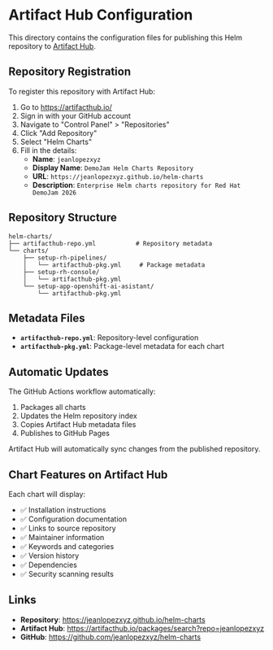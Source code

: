 # Artifact Hub Configuration

This directory contains the configuration files for publishing this Helm repository to [Artifact Hub](https://artifacthub.io/).

## Repository Registration

To register this repository with Artifact Hub:

1. Go to https://artifacthub.io/
2. Sign in with your GitHub account
3. Navigate to "Control Panel" > "Repositories"
4. Click "Add Repository"
5. Select "Helm Charts"
6. Fill in the details:
   - **Name**: `jeanlopezxyz`
   - **Display Name**: `DemoJam Helm Charts Repository`
   - **URL**: `https://jeanlopezxyz.github.io/helm-charts`
   - **Description**: `Enterprise Helm charts repository for Red Hat DemoJam 2026`

## Repository Structure

```
helm-charts/
├── artifacthub-repo.yml           # Repository metadata
└── charts/
    ├── setup-rh-pipelines/
    │   └── artifacthub-pkg.yml     # Package metadata
    ├── setup-rh-console/
    │   └── artifacthub-pkg.yml
    └── setup-app-openshift-ai-asistant/
        └── artifacthub-pkg.yml
```

## Metadata Files

- **`artifacthub-repo.yml`**: Repository-level configuration
- **`artifacthub-pkg.yml`**: Package-level metadata for each chart

## Automatic Updates

The GitHub Actions workflow automatically:
1. Packages all charts
2. Updates the Helm repository index
3. Copies Artifact Hub metadata files
4. Publishes to GitHub Pages

Artifact Hub will automatically sync changes from the published repository.

## Chart Features on Artifact Hub

Each chart will display:
- ✅ Installation instructions
- ✅ Configuration documentation  
- ✅ Links to source repository
- ✅ Maintainer information
- ✅ Keywords and categories
- ✅ Version history
- ✅ Dependencies
- ✅ Security scanning results

## Links

- **Repository**: https://jeanlopezxyz.github.io/helm-charts
- **Artifact Hub**: https://artifacthub.io/packages/search?repo=jeanlopezxyz
- **GitHub**: https://github.com/jeanlopezxyz/helm-charts